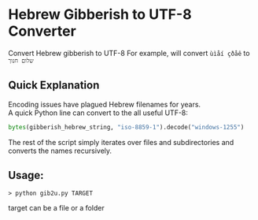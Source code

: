 # Hebrew Gibberish to UTF-8 Converter
Convert Hebrew gibberish to UTF-8
For example, will convert `ùìåí çðåê` to `שלום חנוך`

## Quick Explanation
Encoding issues have plagued Hebrew filenames for years.<br/>
A quick Python line can convert to the all useful UTF-8:
```python
bytes(gibberish_hebrew_string, "iso-8859-1").decode("windows-1255")
```
The rest of the script simply iterates over files and subdirectories and converts the names recursively.

## Usage:
    > python gib2u.py TARGET
target can be a file or a folder
